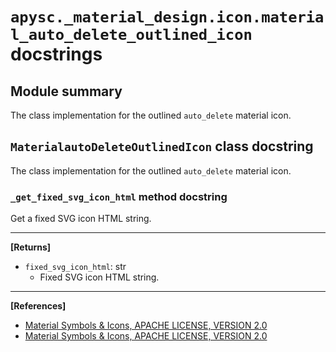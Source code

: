 # `apysc._material_design.icon.material_auto_delete_outlined_icon` docstrings

## Module summary

The class implementation for the outlined `auto_delete` material icon.

## `MaterialautoDeleteOutlinedIcon` class docstring

The class implementation for the outlined `auto_delete` material icon.

### `_get_fixed_svg_icon_html` method docstring

Get a fixed SVG icon HTML string.<hr>

**[Returns]**

- `fixed_svg_icon_html`: str
  - Fixed SVG icon HTML string.

<hr>

**[References]**

- [Material Symbols & Icons, APACHE LICENSE, VERSION 2.0](https://fonts.google.com/icons?icon.size=24&icon.color=%23e8eaed)
- [Material Symbols & Icons, APACHE LICENSE, VERSION 2.0](https://www.apache.org/licenses/LICENSE-2.0.html)